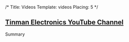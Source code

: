 /*
Title: Videos
Template: videos
Placing: 5
*/

## [Tinman Electronics YouTube Channel](https://www.youtube.com/c/TinmanElectronics)

Summary
